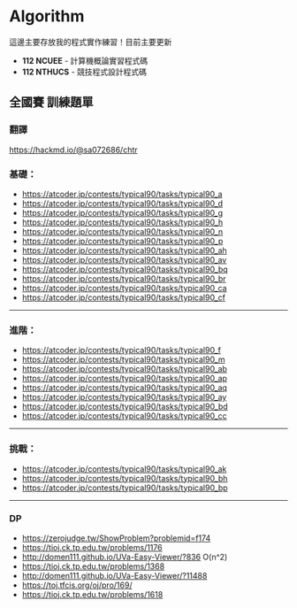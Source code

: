 # Algorithm

這邊主要存放我的程式實作練習！目前主要更新
 - **112 NCUEE** - 計算機概論實習程式碼
 - **112 NTHUCS** - 競技程式設計程式碼

## 全國賽 訓練題單

### 翻譯
https://hackmd.io/@sa072686/chtr

### 基礎：
- https://atcoder.jp/contests/typical90/tasks/typical90_a
- https://atcoder.jp/contests/typical90/tasks/typical90_d
- https://atcoder.jp/contests/typical90/tasks/typical90_g
- https://atcoder.jp/contests/typical90/tasks/typical90_h
- https://atcoder.jp/contests/typical90/tasks/typical90_n
- https://atcoder.jp/contests/typical90/tasks/typical90_p
- https://atcoder.jp/contests/typical90/tasks/typical90_ah
- https://atcoder.jp/contests/typical90/tasks/typical90_av
- https://atcoder.jp/contests/typical90/tasks/typical90_bq
- https://atcoder.jp/contests/typical90/tasks/typical90_br
- https://atcoder.jp/contests/typical90/tasks/typical90_ca
- https://atcoder.jp/contests/typical90/tasks/typical90_cf

---

### 進階：
- https://atcoder.jp/contests/typical90/tasks/typical90_f
- https://atcoder.jp/contests/typical90/tasks/typical90_m
- https://atcoder.jp/contests/typical90/tasks/typical90_ab
- https://atcoder.jp/contests/typical90/tasks/typical90_ap
- https://atcoder.jp/contests/typical90/tasks/typical90_aq
- https://atcoder.jp/contests/typical90/tasks/typical90_ay
- https://atcoder.jp/contests/typical90/tasks/typical90_bd
- https://atcoder.jp/contests/typical90/tasks/typical90_cc

---

### 挑戰：
- https://atcoder.jp/contests/typical90/tasks/typical90_ak
- https://atcoder.jp/contests/typical90/tasks/typical90_bh
- https://atcoder.jp/contests/typical90/tasks/typical90_bp

---

### DP
- https://zerojudge.tw/ShowProblem?problemid=f174
- https://tioj.ck.tp.edu.tw/problems/1176
- http://domen111.github.io/UVa-Easy-Viewer/?836 O(n^2)
- https://tioj.ck.tp.edu.tw/problems/1368
- http://domen111.github.io/UVa-Easy-Viewer/?11488
- https://toj.tfcis.org/oj/pro/169/
- https://tioj.ck.tp.edu.tw/problems/1618
